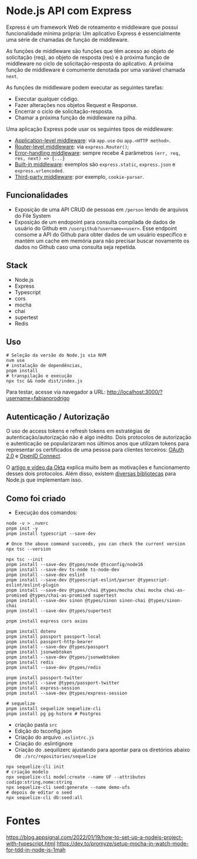 # Node.js API com Express

Express é um framework Web de roteamento e middleware que possui funcionalidade mínima própria: Um aplicativo Express é essencialmente uma série de chamadas de função de middleware.

As funções de middleware são funções que têm acesso ao objeto de solicitação (req), ao objeto de resposta (res) e à próxima função de middleware no ciclo de solicitação-resposta do aplicativo. A próxima função de middleware é comumente denotada por uma variável chamada `next`.

As funções de middleware podem executar as seguintes tarefas:

- Executar qualquer código.
- Fazer alterações nos objetos Request e Response.
- Encerrar o ciclo de solicitação-resposta.
- Chamar a próxima função de middleware na pilha.

Uma aplicação Express pode usar os seguintes tipos de middleware:

- [Application-level middleware](https://expressjs.com/en/guide/using-middleware.html#middleware.application): via `app.use` ou `app.<HTTP method>`.
- [Router-level middleware](https://expressjs.com/en/guide/using-middleware.html#middleware.router): via `express.Router()`;
- [Error-handling middleware](https://expressjs.com/en/guide/using-middleware.html#middleware.error-handling): sempre recebe 4 parâmetros `(err, req, res, next) => {...}`
- [Built-in middleware](https://expressjs.com/en/guide/using-middleware.html#middleware.built-in): exemplos são `express.static`, `express.json` e `express.urlencoded`.
- [Third-party middleware](https://expressjs.com/en/guide/using-middleware.html#middleware.third-party): por exemplo, `cookie-parser`.

## Funcionalidades

- Exposição de uma API CRUD de pessoas em `/person` lendo de arquivos do File System
- Exposição de um endopoint para consulta compilada de dados de usuário do Github em `/usergithub?username=<user>`. Esse endpoint consome a API do Github para obter dados de um usuário específico e mantém um cache em memória para não precisar buscar novamente os dados no Github caso uma consulta seja repetida.


## Stack

- Node.js
- Express
- Typescript
- cors
- mocha
- chai
- supertest
- Redis

## Uso

```shell
# Seleção da versão do Node.js via NVM
nvm use
# instalação de dependências,
pnpm install
# transpilação e execução
npx tsc && node dist/index.js
```

Para testar, acesse via navegador a URL: [http://localhost:3000/?username=fabianorodrigo](http://localhost:3000/?username=fabianorodrigo)

## Autenticação / Autorização

O uso de access tokens e refresh tokens em estratégias de autenticação/autorização não é algo inédito. Dois protocolos de autorização e autenticação se popularizaram nos últimos anos que utilizam tokens para representar os certificados de uma pessoa para clientes terceiros: [OAuth 2.0](https://auth0.com/docs/protocols/oauth2) e [OpenID Connect](https://auth0.com/docs/protocols/oidc).

O [artigo e vídeo da Okta](https://developer.okta.com/blog/2019/10/21/illustrated-guide-to-oauth-and-oidc) explica muito bem as motivações e funcionamento desses dois protocolos. Além disso, existem [diversas bibliotecas](https://oauth.net/code/nodejs/) para Node.js que implementam isso.



## Como foi criado

- Execução dos comandos:

```shell
node -v > .nvmrc
pnpm init -y
pnpm install typescript --save-dev

# Once the above command succeeds, you can check the current version
npx tsc --version

npx tsc --init
pnpm install --save-dev @types/node @tsconfig/node16
pnpm install --save-dev ts-node ts-node-dev
pnpm install --save-dev eslint 
pnpm install --save-dev @typescript-eslint/parser @typescript-eslint/eslint-plugin 
pnpm install --save-dev @types/chai @types/mocha chai mocha chai-as-promised @types/chai-as-promised supertest
pnpm install --save-dev sinon @types/sinon sinon-chai @types/sinon-chai
pnpm install --save-dev @types/supertest

pnpm install express cors axios

pnpm install dotenv
pnpm install passport passport-local 
pnpm install passport-http-bearer
pnpm install --save-dev @types/passport
pnpm install jsonwebtoken
pnpm install --save-dev @types/jsonwebtoken
pnpm install redis
pnpm install --save-dev @types/redis

pnpm install passport-twitter
pnpm install --save @types/passport-twitter
pnpm install express-session
pnpm install --save-dev @types/express-session

# sequelize
pnpm install sequelize sequelize-cli  
pnpm install pg pg-hstore # Postgres
```

- criação pasta `src`
- Edição do tsconfig.json
- Criação do arquivo `.eslintrc.js`
- Criação do .eslintignore
- Criação do .sequilizerc ajustando para apontar para os diretórios abaixo de `./src/repositories/sequelize`

```shell
npx sequelize-cli init
# criação modelo
npx sequelize-cli model:create --name UF --attributes codigo:string,nome:string
npx sequelize-cli seed:generate --name demo-ufs
# depois de editar o seed
npx sequelize-cli db:seed:all
```

# Fontes

https://blog.appsignal.com/2022/01/19/how-to-set-up-a-nodejs-project-with-typescript.html
https://dev.to/promyze/setup-mocha-in-watch-mode-for-tdd-in-node-js-1mah

